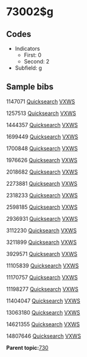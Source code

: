 # 73002$g

## Codes

-   Indicators
    -   First: 0
    -   Second: 2
-   Subfield: g

## Sample bibs

1147071 [Quicksearch](https://search.library.yale.edu/catalog/1147071) [VXWS](http://prodorbis.library.yale.edu:7014/vxws/GetHoldingsService?bibId=1147071)

1257513 [Quicksearch](https://search.library.yale.edu/catalog/1257513) [VXWS](http://prodorbis.library.yale.edu:7014/vxws/GetHoldingsService?bibId=1257513)

1444357 [Quicksearch](https://search.library.yale.edu/catalog/1444357) [VXWS](http://prodorbis.library.yale.edu:7014/vxws/GetHoldingsService?bibId=1444357)

1699449 [Quicksearch](https://search.library.yale.edu/catalog/1699449) [VXWS](http://prodorbis.library.yale.edu:7014/vxws/GetHoldingsService?bibId=1699449)

1700848 [Quicksearch](https://search.library.yale.edu/catalog/1700848) [VXWS](http://prodorbis.library.yale.edu:7014/vxws/GetHoldingsService?bibId=1700848)

1976626 [Quicksearch](https://search.library.yale.edu/catalog/1976626) [VXWS](http://prodorbis.library.yale.edu:7014/vxws/GetHoldingsService?bibId=1976626)

2018682 [Quicksearch](https://search.library.yale.edu/catalog/2018682) [VXWS](http://prodorbis.library.yale.edu:7014/vxws/GetHoldingsService?bibId=2018682)

2273881 [Quicksearch](https://search.library.yale.edu/catalog/2273881) [VXWS](http://prodorbis.library.yale.edu:7014/vxws/GetHoldingsService?bibId=2273881)

2318233 [Quicksearch](https://search.library.yale.edu/catalog/2318233) [VXWS](http://prodorbis.library.yale.edu:7014/vxws/GetHoldingsService?bibId=2318233)

2598185 [Quicksearch](https://search.library.yale.edu/catalog/2598185) [VXWS](http://prodorbis.library.yale.edu:7014/vxws/GetHoldingsService?bibId=2598185)

2936931 [Quicksearch](https://search.library.yale.edu/catalog/2936931) [VXWS](http://prodorbis.library.yale.edu:7014/vxws/GetHoldingsService?bibId=2936931)

3112230 [Quicksearch](https://search.library.yale.edu/catalog/3112230) [VXWS](http://prodorbis.library.yale.edu:7014/vxws/GetHoldingsService?bibId=3112230)

3211899 [Quicksearch](https://search.library.yale.edu/catalog/3211899) [VXWS](http://prodorbis.library.yale.edu:7014/vxws/GetHoldingsService?bibId=3211899)

3929571 [Quicksearch](https://search.library.yale.edu/catalog/3929571) [VXWS](http://prodorbis.library.yale.edu:7014/vxws/GetHoldingsService?bibId=3929571)

11105839 [Quicksearch](https://search.library.yale.edu/catalog/11105839) [VXWS](http://prodorbis.library.yale.edu:7014/vxws/GetHoldingsService?bibId=11105839)

11170757 [Quicksearch](https://search.library.yale.edu/catalog/11170757) [VXWS](http://prodorbis.library.yale.edu:7014/vxws/GetHoldingsService?bibId=11170757)

11198277 [Quicksearch](https://search.library.yale.edu/catalog/11198277) [VXWS](http://prodorbis.library.yale.edu:7014/vxws/GetHoldingsService?bibId=11198277)

11404047 [Quicksearch](https://search.library.yale.edu/catalog/11404047) [VXWS](http://prodorbis.library.yale.edu:7014/vxws/GetHoldingsService?bibId=11404047)

13063180 [Quicksearch](https://search.library.yale.edu/catalog/13063180) [VXWS](http://prodorbis.library.yale.edu:7014/vxws/GetHoldingsService?bibId=13063180)

14621355 [Quicksearch](https://search.library.yale.edu/catalog/14621355) [VXWS](http://prodorbis.library.yale.edu:7014/vxws/GetHoldingsService?bibId=14621355)

14807646 [Quicksearch](https://search.library.yale.edu/catalog/14807646) [VXWS](http://prodorbis.library.yale.edu:7014/vxws/GetHoldingsService?bibId=14807646)

**Parent topic:**[730](../../tags/730/730.md)

